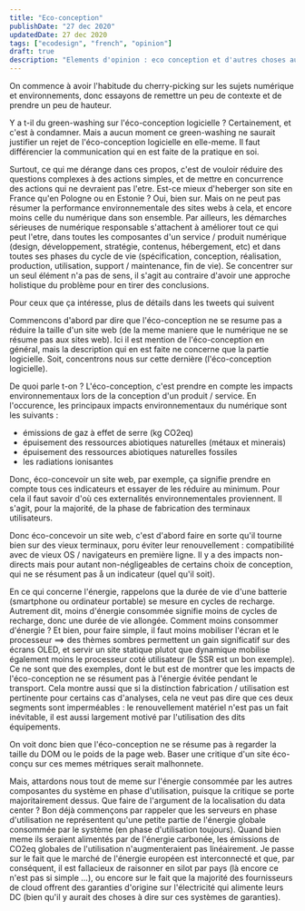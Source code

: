 ```yaml
---
title: "Eco-conception"
publishDate: "27 dec 2020"
updatedDate: 27 dec 2020
tags: ["ecodesign", "french", "opinion"]
draft: true
description: "Elements d'opinion : eco conception et d'autres choses aussi"
---
```



On commence à avoir l'habitude du cherry-picking sur les sujets numérique et environnements, donc essayons de remettre un peu de contexte et de prendre un peu de hauteur.

Y a t-il du green-washing sur l'éco-conception logicielle ? Certainement, et c'est à condamner. Mais a aucun moment ce green-washing ne saurait justifier un rejet de l'éco-conception logicielle en elle-meme. Il faut différencier la communication qui en est faite de la pratique en soi.

Surtout, ce qui me dérange dans ces propos, c'est de vouloir réduire des questions complexes à des actions simples, et de mettre en concurrence des actions qui ne devraient pas l'etre.
Est-ce mieux d'heberger son site en France qu'en Pologne ou en Estonie ? Oui, bien sur. Mais on ne peut pas résumer la performance environnementale des sites webs à cela, et encore moins celle du numérique dans son ensemble.
Par ailleurs, les démarches sérieuses de numérique responsable s'attachent à améliorer tout ce qui peut l'etre, dans toutes les composantes d'un service / produit numérique (design, développement, stratégie, contenus, hébergement, etc) et dans toutes ses phases du cycle de vie (spécification, conception, réalisation, production, utilisation, support / maintenance, fin de vie). Se concentrer sur un seul élément n'a pas de sens, il s'agit au contraire d'avoir une approche holistique du problème pour en tirer des conclusions.

Pour ceux que ça intéresse, plus de détails dans les tweets qui suivent

Commencons d'abord par dire que l'éco-conception ne se resume pas a réduire la taille d'un site web (de la meme maniere que le numérique ne se résume pas aux sites web).
Ici il est mention de l'éco-conception en général, mais la description qui en est faite ne concerne que la partie logicielle. Soit, concentrons nous sur cette dernière (l'éco-conception logicielle).

De quoi parle t-on ? L'éco-conception, c'est prendre en compte les impacts environnementaux lors de la conception d'un produit / service. En l'occurence, les principaux impacts environnementaux du numérique sont les suivants :
- émissions de gaz à effet de serre (kg CO2eq)
- épuisement des ressources abiotiques naturelles (métaux et minerais)
- épuisement des ressources abiotiques naturelles fossiles
- les radiations ionisantes

Donc, éco-concevoir un site web, par exemple, ça signifie prendre en compte tous ces indicateurs et essayer de les réduire au minimum. Pour cela il faut savoir d'où ces externalités environnementales proviennent. Il s'agit, pour la majorité, de la phase de fabrication des terminaux utilisateurs.

Donc éco-concevoir un site web, c'est d'abord faire en sorte qu'il tourne bien sur des vieux terminaux, poru éviter leur renouvellement : compatibilité avec de vieux OS / navigateurs en première ligne. Il y a des impacts non-directs mais pour autant non-négligeables de certains choix de conception, qui ne se résument pas å un indicateur (quel qu'il soit).

En ce qui concerne l'énergie, rappelons que la durée de vie d'une batterie (smartphone ou ordinateur portable) se mesure en cycles de recharge. Autrement dit, moins d'énergie consommée signifie moins de cycles de recharge, donc une durée de vie allongée. Comment moins consommer d'énergie ? Et bien, pour faire simple, il faut moins mobiliser l'écran et le processeur ==> des thèmes sombres permettent un gain significatif sur des écrans OLED, et servir un site statique plutot que dynamique mobilise également moins le processeur coté utilisateur (le SSR est un bon exemple). Ce ne sont que des exemples, dont le but est de montrer que les impacts de l'éco-conception ne se résument pas à l'énergie évitée pendant le transport. Cela montre aussi que si la distinction fabrication / utilisation est pertinente pour certains cas d'analyses, cela ne veut pas dire que ces deux segments sont imperméables : le renouvellement matériel n'est pas un fait inévitable, il est aussi largement motivé par l'utilisation des dits équipements.

On voit donc bien que l'éco-conception ne se résume pas à regarder la taille du DOM ou le poids de la page web. Baser une critique d'un site éco-conçu sur ces memes métriques serait malhonnete.

Mais, attardons nous tout de meme sur l'énergie consommée par les autres composantes du système en phase d'utilisation, puisque la critique se porte majoritairement dessus.
Que faire de l'argument de la localisation du data center ? Bon déjà commençons par rappeler que les serveurs en phase d'utilisation ne représentent qu'une petite partie de l'énergie globale consommée par le système (en phase d'utilisation toujours). Quand bien meme ils seraient alimentés par de l'énergie carbonée, les émissions de CO2eq globales de l'utilisation n'augmenteraient pas linéairement.
Je passe sur le fait que le marché de l'énergie européen est interconnecté et que, par conséquent, il est fallacieux de raisonner en silot par pays (là encore ce n'est pas si simple ...), ou encore sur le fait que la majorité des fournisseurs de cloud offrent des garanties d'origine sur l'électricité qui alimente leurs DC (bien qu'il y aurait des choses à dire sur ces systèmes de garanties).


